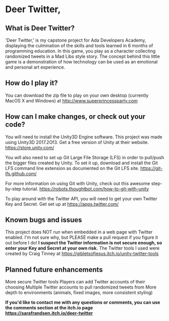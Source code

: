 # Deer Twitter,

## What is Deer Twitter?
'Deer Twitter,' is my capstone project for Ada Developers Academy, displaying the culmination of the skills and tools learned in 6 months of programming education.
In this game, you play as a character collecting randomized tweets in a Mad Libs style story.
The concept behind this little game is a demonstration of how technology can be used as an emotional and personal art experience.

## How do I play it?
You can download the zip file to play on your own desktop (currently MacOS X and Windows) at http://www.superprincessparty.com

## How can I make changes, or check out your code?
You will need to install the Unity3D Engine software. This project was made using Unity3D 2017.2Of3. Get a free version of Unity at their website. https://store.unity.com/

You will also need to set up Git Large File Storage (LFS) in order to pull/push the bigger files created by Unity. To set it up, download and install the Git LFS command line extension as documented on the Git LFS site. https://git-lfs.github.com/

For more information on using Git with Unity, check out this awesome step-by-step tutorial. https://robots.thoughtbot.com/how-to-git-with-unity

To play around with the Twitter API, you will need to get your own Twitter Key and Secret. Get set up at https://apps.twitter.com/

## Known bugs and issues
This project does NOT run when embedded in a web page with Twitter enabled. I'm not sure why, but PLEASE make a pull request if you figure it out before I do! **I suspect the Twitter information is not secure enough, so enter your Key and Secret at your own risk.** The Twitter tools I used were created by Craig Tinney at https://gibletsofjesus.itch.io/unity-twitter-tools

## Planned future enhancements
More secure Twitter tools
Players can add Twitter accounts of their choosing
Multiple Twitter accounts to pull randomized tweets from
More depth to environments (animals, fixed images, more consistent styling)

**If you'd like to contact me with any questions or comments, you can use the comments section at the itch.io page https://sarafrandsen.itch.io/deer-twitter**
